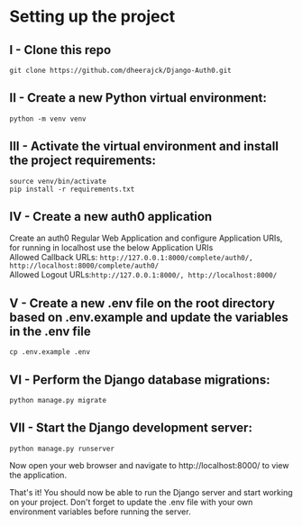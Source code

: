 # Setting up the project
## I - Clone this repo
```
git clone https://github.com/dheerajck/Django-Auth0.git
```

## II - Create a new Python virtual environment:
```
python -m venv venv
```

## III - Activate the virtual environment and install the project requirements:
```
source venv/bin/activate
pip install -r requirements.txt
```

## IV - Create a new auth0 application
Create an auth0 Regular Web Application and configure Application URIs,
for running in localhost use the below Application URIs<br>
Allowed  Callback URLs: `http://127.0.0.1:8000/complete/auth0/, http://localhost:8000/complete/auth0/`<br>
Allowed Logout URLs:`http://127.0.0.1:8000/, http://localhost:8000/`

## V - Create a new .env file on the root directory based on .env.example and update the variables in the .env file
```
cp .env.example .env
```

## VI -  Perform the Django database migrations:
```
python manage.py migrate
```

## VII - Start the Django development server:
```
python manage.py runserver
```

Now open your web browser and navigate to http://localhost:8000/ to view the application.

That's it! You should now be able to run the Django server and start working on your project. Don't forget to update the .env file with your own environment variables before running the server.